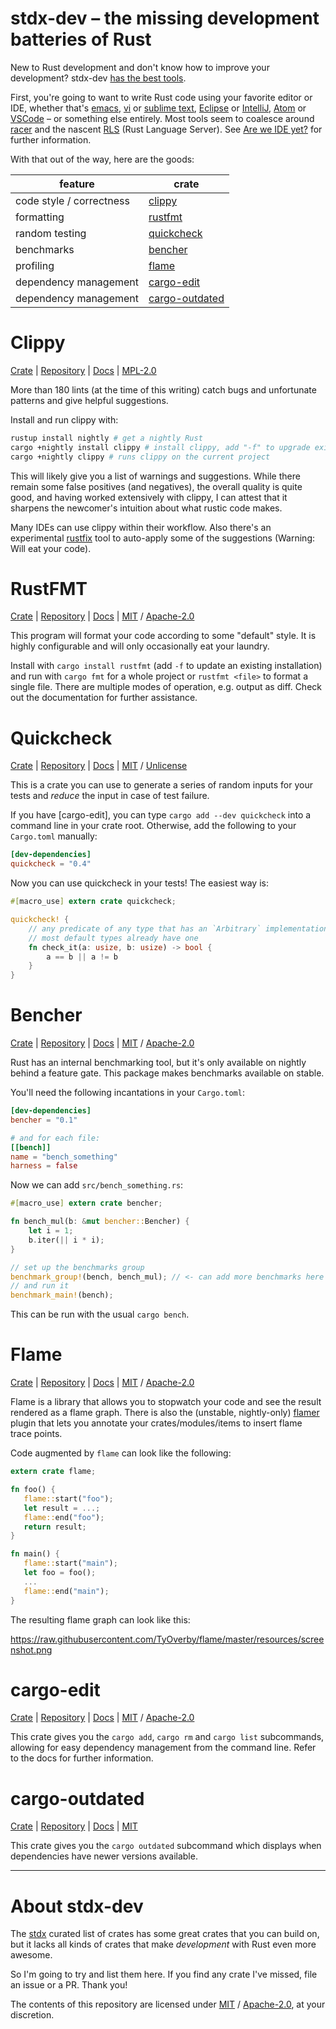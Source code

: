 # stdx-dev – the missing development batteries of Rust

New to Rust development and don't know how to improve your development?
stdx-dev [has the best tools](#about-stdx-dev).

First, you're going to want to write Rust code using your favorite editor or
IDE, whether that's [emacs], [vi] or [sublime text], [Eclipse] or [IntelliJ],
[Atom] or [VSCode] – or something else entirely. Most tools seem to coalesce
around [racer] and the nascent [RLS] (Rust Language Server). See
[Are we IDE yet?](https://areweideyet.com/) for further information.

[emacs]: https://github.com/rust-lang/rust-mode
[vi]: https://github.com/rust-lang/rust.vim
[sublime Text]: https://github.com/rust-lang/sublime-rust
[Eclipse]: https://rustdt.github.io/
[IntelliJ]: https://plugins.jetbrains.com/idea/plugin/8182-rust
[Atom]: https://github.com/vertexclique/tokamak
[VSCode]: https://github.com/saviorisdead/RustyCode
[racer]: https://github.com/phildawes/racer
[RLS]: https://github.com/jonathandturner/rls

With that out of the way, here are the goods:

|feature                 |crate                    |
|------------------------|-------------------------|
|code style / correctness|[clippy](#clippy)        |
|formatting              |[rustfmt](#rustfmt)      |
|random testing          |[quickcheck](#quickcheck)|
|benchmarks              |[bencher](#bencher)      |
|profiling               |[flame](#flame)          |
|dependency management   |[cargo-edit](#cargo-edit)|
|dependency management   |[cargo-outdated](#cargo-outdated)|

# Clippy

[Crate](https://crates.io/crates/clippy) |
[Repository](https://github.com/Manishearth/rust-clippy) |
[Docs](https://github.com/Manishearth/rust-clippy/wiki) |
[MPL-2.0]

More than 180 lints (at the time of this writing) catch bugs and unfortunate
patterns and give helpful suggestions.

Install and run clippy with:

```sh
rustup install nightly # get a nightly Rust
cargo +nightly install clippy # install clippy, add "-f" to upgrade existing
cargo +nightly clippy # runs clippy on the current project
```

This will likely give you a list of warnings and suggestions. While there
remain some false positives (and negatives), the overall quality is quite good,
and having worked extensively with clippy, I can attest that it sharpens the
newcomer's intuition about what rustic code makes.

Many IDEs can use clippy within their workflow. Also there's an experimental
[rustfix](https://github.com/killercup/rustfix) tool to auto-apply some of the
suggestions (Warning: Will eat your code).

# RustFMT

[Crate](https://crates.io/crates/rustfmt) |
[Repository](https://github.com/rust-lang-nursery/rustfmt) |
[Docs](https://github.com/rust-lang-nursery/rustfmt/blob/master/README.md) |
[MIT] / [Apache-2.0]

This program will format your code according to some "default" style. It is
highly configurable and will only occasionally eat your laundry.

Install with `cargo install rustfmt` (add `-f` to update an existing
installation) and run with `cargo fmt` for a whole project or `rustfmt <file>`
to format a single file. There are multiple modes of operation, e.g. output as
diff. Check out the documentation for further assistance.

# Quickcheck

[Crate](https://crates.io/crates/quickcheck) |
[Repository](https://github.com/burntsushi/quickcheck) |
[Docs](http://burntsushi.net/rustdoc/quickcheck/) |
[MIT] / [Unlicense]

This is a crate you can use to generate a series of random inputs for your
tests and *reduce* the input in case of test failure.

If you have [cargo-edit], you can type `cargo add --dev quickcheck` into a
command line in your crate root. Otherwise, add the following to your
`Cargo.toml` manually:

```toml
[dev-dependencies]
quickcheck = "0.4"
```

Now you can use quickcheck in your tests! The easiest way is:

```rust
#[macro_use] extern crate quickcheck;

quickcheck! {
    // any predicate of any type that has an `Arbitrary` implementation
    // most default types already have one
    fn check_it(a: usize, b: usize) -> bool {
        a == b || a != b
    }
}
```

# Bencher

[Crate](https://crates.io/crates/bencher) |
[Repository](https://github.com/bluss/bencher) |
[Docs](https://docs.rs/bencher) |
[MIT] / [Apache-2.0]

Rust has an internal benchmarking tool, but it's only available on nightly
behind a feature gate. This package makes benchmarks available on stable.

You'll need the following incantations in your `Cargo.toml`:

```toml
[dev-dependencies]
bencher = "0.1"

# and for each file:
[[bench]]
name = "bench_something"
harness = false
```

Now we can add `src/bench_something.rs`:

```Rust
#[macro_use] extern crate bencher;

fn bench_mul(b: &mut bencher::Bencher) {
    let i = 1;
    b.iter(|| i * i);
}

// set up the benchmarks group
benchmark_group!(bench, bench_mul); // <- can add more benchmarks here
// and run it
benchmark_main!(bench);
```

This can be run with the usual `cargo bench`.

# Flame

[Crate](https://crates.io/crates/flame) |
[Repository](https://github.com/TyOverby/flame) |
[Docs](https://docs.rs/flame) |
[MIT] / [Apache-2.0]

Flame is a library that allows you to stopwatch your code and see the result
rendered as a flame graph. There is also the (unstable, nightly-only) [flamer]
plugin that lets you annotate your crates/modules/items to insert flame trace
points.

[flamer]: https://github.com/llogiq/flamer

Code augmented by `flame` can look like the following:

```Rust
extern crate flame;

fn foo() {
   flame::start("foo");
   let result = ...;
   flame::end("foo");
   return result;
}

fn main() {
   flame::start("main");
   let foo = foo();
   ...
   flame::end("main");
}
```

The resulting flame graph can look like this:

https://raw.githubusercontent.com/TyOverby/flame/master/resources/screenshot.png

# cargo-edit

[Crate](https://crates.io/crates/cargo-edit) |
[Repository](https://github.com/killercup/cargo-edit) |
[Docs](https://github.com/killercup/cargo-edit/blob/master/README.md) |
[MIT] / [Apache-2.0]

This crate gives you the `cargo add`, `cargo rm` and `cargo list` subcommands,
allowing for easy dependency management from the command line. Refer to the
docs for further information.

# cargo-outdated

[Crate](https://crates.io/crates/cargo-outdated) |
[Repository](https://github.com/kbknapp/cargo-outdated) |
[Docs](https://github.com/kbknapp/cargo-outdated/blob/master/README.md) |
[MIT]

This crate gives you the `cargo outdated` subcommand which displays when
dependencies have newer versions available.

----

# About stdx-dev

The [stdx](https://github.com/brson/stdx) curated list of crates has some great
crates that you can build on, but it lacks all kinds of crates that make
*development* with Rust even more awesome.

So I'm going to try and list them here. If you find any crate I've missed, file
an issue or a PR. Thank you!

The contents of this repository are licensed under [MIT] / [Apache-2.0], at
your discretion.

[Apache-2.0]: http://www.apache.org/licenses/LICENSE-2.0
[MIT]: http://opensource.org/licenses/MIT
[MPL-2.0]: https://www.mozilla.org/MPL/2.0/
[Unlicense]: http://unlicense.org/
